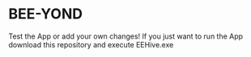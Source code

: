 # BEE-YOND

Test the App or add your own changes!
If you just want to run the App download this repository and execute EEHive.exe
